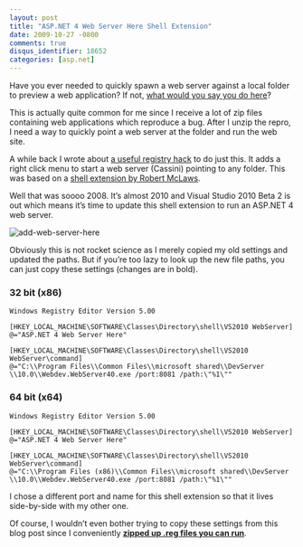 ```yaml
---
layout: post
title: "ASP.NET 4 Web Server Here Shell Extension"
date: 2009-10-27 -0800
comments: true
disqus_identifier: 18652
categories: [asp.net]
---
```

Have you ever needed to quickly spawn a web server against a local
folder to preview a web application? If not, [what would you say you do
here](http://www.youtube.com/watch?v=iKa68kWkP48&feature=related "What would you say, you do here?")?

This is actually quite common for me since I receive a lot of zip files
containing web applications which reproduce a bug. After I unzip the
repro, I need a way to quickly point a web server at the folder and run
the web site.

A while back I wrote about [a useful registry
hack](http://haacked.com/archive/2008/06/24/vs2008-web-server-here-shell-extension.aspx "VS2008 Web Server Here Shell Extension")
to do just this. It adds a right click menu to start a web server
(Cassini) pointing to any folder. This was based on a [shell extension
by Robert
McLaws](http://weblogs.asp.net/rmclaws/archive/2005/10/25/428422.aspx "ASP.NET 2.0 Web Server Here").

Well that was soooo 2008. It’s almost 2010 and Visual Studio 2010 Beta 2
is out which means it’s time to update this shell extension to run an
ASP.NET 4 web server.

![add-web-server-here](http://haacked.com/images/haacked_com/WindowsLiveWriter/ASP.NET4WebServerHereShellExtension_91C4/add-web-server-here_3.png "add-web-server-here")

Obviously this is not rocket science as I merely copied my old settings
and updated the paths. But if you’re too lazy to look up the new file
paths, you can just copy these settings (changes are in bold).

### 32 bit (x86)

    Windows Registry Editor Version 5.00
     
    [HKEY_LOCAL_MACHINE\SOFTWARE\Classes\Directory\shell\VS2010 WebServer]
    @="ASP.NET 4 Web Server Here"
     
    [HKEY_LOCAL_MACHINE\SOFTWARE\Classes\Directory\shell\VS2010 WebServer\command]
    @="C:\\Program Files\\Common Files\\microsoft shared\\DevServer
    \\10.0\\Webdev.WebServer40.exe /port:8081 /path:\"%1\""

### 64 bit (x64)

    Windows Registry Editor Version 5.00
     
    [HKEY_LOCAL_MACHINE\SOFTWARE\Classes\Directory\shell\VS2010 WebServer]
    @="ASP.NET 4 Web Server Here"
     
    [HKEY_LOCAL_MACHINE\SOFTWARE\Classes\Directory\shell\VS2010 WebServer\command]
    @="C:\\Program Files (x86)\\Common Files\\microsoft shared\\DevServer
    \\10.0\\Webdev.WebServer40.exe /port:8081 /path:\"%1\""

I chose a different port and name for this shell extension so that it
lives side-by-side with my other one.

Of course, I wouldn’t even bother trying to copy these settings from
this blog post since I conveniently **[zipped up .reg files you can
run](http://code.haacked.com/util/AspNet4WebServerHereRegistry.zip "ASP.NET 4 Webserver Here")**.

